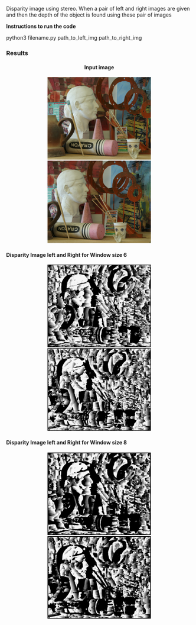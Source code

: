 <p>Disparity image using stereo. When a pair of left and right images are given and then the depth of the object is found using these pair of images </p>

<p> <b> Instructions to run the code </b> </p>

python3 filename.py path_to_left_img  path_to_right_img 


<h3> Results </h3> 

<div align="center">
 <h4> Input image</h4>
  <img src="./results/proj2-pair1-L.png" height="223px">
   <img src="./results/proj2-pair1-R.png" height="223px">
</div>

<h4> Disparity Image left and Right for Window size 6 </h4> 
<div align="center">
  <img src="./results/disparity_image_leftwindow_size6.png" height="223px">
   <img src="./results/disparity_image_rightwindow_size6.png" height="223px">
</div>

<h4> Disparity Image left and Right for Window size 8 </h4> 
<div align="center">
  <img src="./results/disparity_image_leftwindow_size8.png" height="223px">
   <img src="./results/disparity_image_rightwindow_size8.png" height="223px">
</div>


